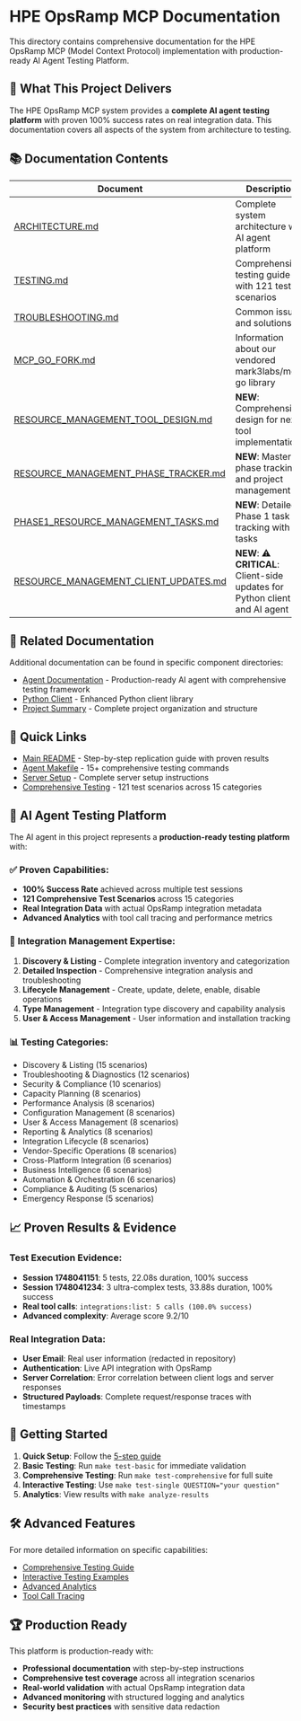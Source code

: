 # HPE OpsRamp MCP Documentation

This directory contains comprehensive documentation for the HPE OpsRamp MCP (Model Context Protocol) implementation with production-ready AI Agent Testing Platform.

## 🎯 What This Project Delivers

The HPE OpsRamp MCP system provides a **complete AI agent testing platform** with proven 100% success rates on real integration data. This documentation covers all aspects of the system from architecture to testing.

## 📚 Documentation Contents

| Document               | Description                                             |
|------------------------|---------------------------------------------------------|
| [ARCHITECTURE.md](./ARCHITECTURE.md) | Complete system architecture with AI agent platform |
| [TESTING.md](./TESTING.md) | Comprehensive testing guide with 121 test scenarios |
| [TROUBLESHOOTING.md](./TROUBLESHOOTING.md) | Common issues and solutions |
| [MCP_GO_FORK.md](./MCP_GO_FORK.md) | Information about our vendored mark3labs/mcp-go library |
| [RESOURCE_MANAGEMENT_TOOL_DESIGN.md](./RESOURCE_MANAGEMENT_TOOL_DESIGN.md) | **NEW**: Comprehensive design for next tool implementation |
| [RESOURCE_MANAGEMENT_PHASE_TRACKER.md](./RESOURCE_MANAGEMENT_PHASE_TRACKER.md) | **NEW**: Master phase tracking and project management |
| [PHASE1_RESOURCE_MANAGEMENT_TASKS.md](./PHASE1_RESOURCE_MANAGEMENT_TASKS.md) | **NEW**: Detailed Phase 1 task tracking with 75 tasks |
| [RESOURCE_MANAGEMENT_CLIENT_UPDATES.md](./RESOURCE_MANAGEMENT_CLIENT_UPDATES.md) | **NEW**: ⚠️ **CRITICAL**: Client-side updates for Python client and AI agent |

## 🔗 Related Documentation

Additional documentation can be found in specific component directories:

- [Agent Documentation](../client/agent/README.md) - Production-ready AI agent with comprehensive testing framework
- [Python Client](../client/python/README.md) - Enhanced Python client library
- [Project Summary](../client/agent/PROJECT_SUMMARY.md) - Complete project organization and structure

## 🚀 Quick Links

- [Main README](../README.md) - Step-by-step replication guide with proven results
- [Agent Makefile](../client/agent/Makefile) - 15+ comprehensive testing commands
- [Server Setup](../README.md#step-2-build-and-start-the-mcp-server) - Complete server setup instructions
- [Comprehensive Testing](./TESTING.md#comprehensive-ai-agent-testing-platform) - 121 test scenarios across 15 categories

## 🤖 AI Agent Testing Platform

The AI agent in this project represents a **production-ready testing platform** with:

### ✅ **Proven Capabilities:**
- **100% Success Rate** achieved across multiple test sessions
- **121 Comprehensive Test Scenarios** across 15 categories
- **Real Integration Data** with actual OpsRamp integration metadata
- **Advanced Analytics** with tool call tracing and performance metrics

### 🔧 **Integration Management Expertise:**
1. **Discovery & Listing** - Complete integration inventory and categorization
2. **Detailed Inspection** - Comprehensive integration analysis and troubleshooting
3. **Lifecycle Management** - Create, update, delete, enable, disable operations
4. **Type Management** - Integration type discovery and capability analysis
5. **User & Access Management** - User information and installation tracking

### 📊 **Testing Categories:**
- Discovery & Listing (15 scenarios)
- Troubleshooting & Diagnostics (12 scenarios)  
- Security & Compliance (10 scenarios)
- Capacity Planning (8 scenarios)
- Performance Analysis (8 scenarios)
- Configuration Management (8 scenarios)
- User & Access Management (8 scenarios)
- Reporting & Analytics (8 scenarios)
- Integration Lifecycle (8 scenarios)
- Vendor-Specific Operations (8 scenarios)
- Cross-Platform Integration (6 scenarios)
- Business Intelligence (6 scenarios)
- Automation & Orchestration (6 scenarios)
- Compliance & Auditing (5 scenarios)
- Emergency Response (5 scenarios)

## 📈 **Proven Results & Evidence**

### Test Execution Evidence:
- **Session 1748041151**: 5 tests, 22.08s duration, 100% success
- **Session 1748041234**: 3 ultra-complex tests, 33.88s duration, 100% success  
- **Real tool calls**: `integrations:list: 5 calls (100.0% success)`
- **Advanced complexity**: Average score 9.2/10

### Real Integration Data:
- **User Email**: Real user information (redacted in repository)
- **Authentication**: Live API integration with OpsRamp
- **Server Correlation**: Error correlation between client logs and server responses
- **Structured Payloads**: Complete request/response traces with timestamps

## 🎯 **Getting Started**

1. **Quick Setup**: Follow the [5-step guide](../README.md#-quick-start-replicate-our-success-in-5-steps)
2. **Basic Testing**: Run `make test-basic` for immediate validation
3. **Comprehensive Testing**: Run `make test-comprehensive` for full suite
4. **Interactive Testing**: Use `make test-single QUESTION="your question"`
5. **Analytics**: View results with `make analyze-results`

## 🛠️ **Advanced Features**

For more detailed information on specific capabilities:
- [Comprehensive Testing Guide](./TESTING.md#comprehensive-ai-agent-testing-platform)
- [Interactive Testing Examples](../client/agent/tests/test_data/)
- [Advanced Analytics](./TESTING.md#advanced-analytics-and-monitoring)
- [Tool Call Tracing](./TESTING.md#tool-call-tracing-and-performance-metrics)

## 🏆 **Production Ready**

This platform is production-ready with:
- **Professional documentation** with step-by-step instructions
- **Comprehensive test coverage** across all integration scenarios  
- **Real-world validation** with actual OpsRamp integration data
- **Advanced monitoring** with structured logging and analytics
- **Security best practices** with sensitive data redaction
